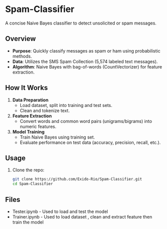 # Spam-Classifier

A concise Naive Bayes classifier to detect unsolicited or spam messages.

## Overview
- **Purpose**: Quickly classify messages as spam or ham using probabilistic methods.  
- **Data**: Utilizes the SMS Spam Collection (5,574 labeled text messages).  
- **Algorithm**: Naive Bayes with bag-of-words (CountVectorizer) for feature extraction.  

## How It Works
1. **Data Preparation**  
   - Load dataset, split into training and test sets.  
   - Clean and tokenize text.
2. **Feature Extraction**  
   - Convert words and common word pairs (unigrams/bigrams) into numeric features.  
3. **Model Training**  
   - Train Naive Bayes using training set.  
   - Evaluate performance on test data (accuracy, precision, recall, etc.).  

## Usage
1. Clone the repo:  
   ```bash
   git clone https://github.com/Exido-Rio/Spam-Classifier.git
   cd Spam-Classifier

## Files 
- Tester.ipynb - Used to load and test the model
- Trainer.ipynb - Used to load dataset , clean and extract feature then train the model 
